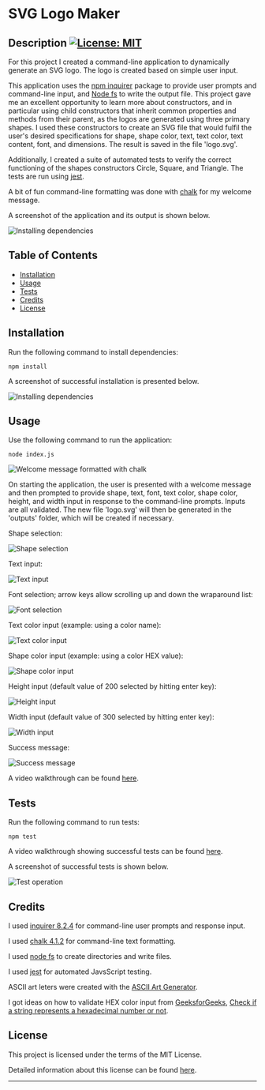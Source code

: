 # SVG Logo Maker

## Description [![License: MIT](https://img.shields.io/badge/License-MIT-yellow.svg)](https://opensource.org/licenses/MIT)

For this project I created a command-line application to dynamically generate an SVG logo. The logo is created based on simple user input.

This application uses the [npm inquirer](https://www.npmjs.com/package/inquirer/v/8.2.4) package to provide user prompts and command-line input, and [Node fs](https://nodejs.org/docs/latest-v18.x/api/fs.html#file-system) to write the output file. This project gave me an excellent opportunity to learn more about constructors, and in particular using child constructors that inherit common properties and methods from their parent, as the logos are generated using three primary shapes. I used these constructors to create an SVG file that would fulfil the user's desired specifications for shape, shape color, text, text color, text content, font, and dimensions. The result is saved in the file 'logo.svg'.

Additionally, I created a suite of automated tests to verify the correct functioning of the shapes constructors Circle, Square, and Triangle. The tests are run using [jest](https://www.npmjs.com/package/jest).

A bit of fun command-line formatting was done with [chalk](https://www.npmjs.com/package/chalk/v/4.1.2?activeTab=readme) for my welcome message.

A screenshot of the application and its output is shown below.

![Installing dependencies](./assets/images/command-line-and-output.png)



## Table of Contents
  
* [Installation](#installation)
* [Usage](#usage)
* [Tests](#tests)
* [Credits](#credits)
* [License](#license)


## Installation

Run the following command to install dependencies:

```
npm install
```

A screenshot of successful installation is presented below.

![Installing dependencies](./assets/images/install.png)

## Usage 

Use the following command to run the application:

```
node index.js
```

![Welcome message formatted with chalk](./assets/images/welcome-message.png)

On starting the application, the user is presented with a welcome message and then prompted to provide shape, text, font, text color, shape color, height, and width input in response to the command-line prompts. Inputs are all validated. The new file 'logo.svg' will then be generated in the 'outputs' folder, which will be created if necessary.

Shape selection:

![Shape selection](./assets/images/select-shape.png)

Text input:

![Text input](./assets/images/text-input.png)

Font selection; arrow keys allow scrolling up and down the wraparound list:

![Font selection](./assets/images/select-font.png)

Text color input (example: using a color name):

![Text color input](./assets/images/text-color.png)

Shape color input (example: using a color HEX value):

![Shape color input](./assets/images/shape-color.png)

Height input (default value of 200 selected by hitting enter key):

![Height input](./assets/images/height-input.png)

Width input (default value of 300 selected by hitting enter key):

![Width input](./assets/images/width-input.png)

Success message:

![Success message](./assets/images/success.png)

A video walkthrough can be found [here](https://watch.screencastify.com/v/bwokk9wUR1FFxoWza6XA).




## Tests

Run the following command to run tests:

```
npm test
```

A video walkthrough showing successful tests can be found [here](https://watch.screencastify.com/v/W3chzSRmdfOGFJESWT2M).

A screenshot of successful tests is shown below.

![Test operation](./assets/images/test.png)


## Credits

I used [inquirer 8.2.4](https://www.npmjs.com/package/inquirer/v/8.2.4) for command-line user prompts and response input.

I used [chalk 4.1.2](https://www.npmjs.com/package/chalk/v/4.1.2) for command-line text formatting.

I used [node fs](https://nodejs.org/docs/latest-v18.x/api/fs.html#file-system) to create directories and write files.

I used [jest](https://www.npmjs.com/package/jest) for automated JavsScript testing.

ASCII art leters were created with the [ASCII Art Generator](https://ascii.mastervb.net/text_to_ascii.php).

I got ideas on how to validate HEX color input from [GeeksforGeeks](https://www.geeksforgeeks.org/), [Check if a string represents a hexadecimal number or not](https://www.geeksforgeeks.org/check-if-a-string-represents-a-hexadecimal-number-or-not/#).


## License

This project is licensed under the terms of the MIT License.

Detailed information about this license can be found [here](https://choosealicense.com/licenses/mit/).

---
